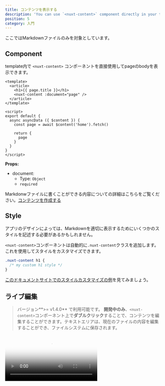 ```yaml
---
title: コンテンツを表示する
description: 'You can use `<nuxt-content>` component directly in your template to display your Markdown.'
position: 5
category: 入門
---
```


<base-alert type="info">ここではMarkdownファイルのみを対象としています。</base-alert>

## Component

template内で `<nuxt-content>` コンポーネントを直接使用してpageのbodyを表示できます。

```vue
<template>
  <article>
    <h1>{{ page.title }}</h1>
    <nuxt-content :document="page" />
  </article>
</template>

<script>
export default {
  async asyncData ({ $content }) {
    const page = await $content('home').fetch()

    return {
      page
    }
  }
}
</script>
```


**Props:**
- document:
  - Type: `Object`
  - `required`

Markdonwファイルに書くことができる内容についての詳細はこちらをご覧ください。[コンテンツを作成する](/ja/writing#markdown)

## Style

アプリのデザインによっては、Markdownを適切に表示するためにいくつかのスタイルを記述する必要があるかもしれません。

`<nuxt-content>`コンポーネントは自動的に`.nuxt-content`クラスを追加します。これを使用してスタイルをカスタマイズできます。

```css
.nuxt-content h1 {
  /* my custom h1 style */
}
```

[このドキュメントサイトでのスタイルカスタマイズの例](https://github.com/nuxt/content/blob/master/docs/pages/_slug.vue)を見てみましょう。

## ライブ編集

> バージョン**>= v1.4.0** で利用可能です。
**開発中のみ**、`<nuxt-content>`コンポーネント上で**ダブルクリック**することで、コンテンツを編集することができます。テキストエリアは、現在のファイルの内容を編集することができ、ファイルシステムに保存されます。

<video poster="https://res.cloudinary.com/nuxt/video/upload/v1588091670/nuxt-content-ui_otfj5y.jpg" loop playsinline controls>
  <source src="https://res.cloudinary.com/nuxt/video/upload/v1588091670/nuxt-content-ui_otfj5y.webm" type="video/webm" />
  <source src="https://res.cloudinary.com/nuxt/video/upload/v1592314331/nuxt-content-ui_otfj5y.mp4" type="video/mp4" />
  <source src="https://res.cloudinary.com/nuxt/video/upload/v1588091670/nuxt-content-ui_otfj5y.ogv" type="video/ogg" />
</video>
